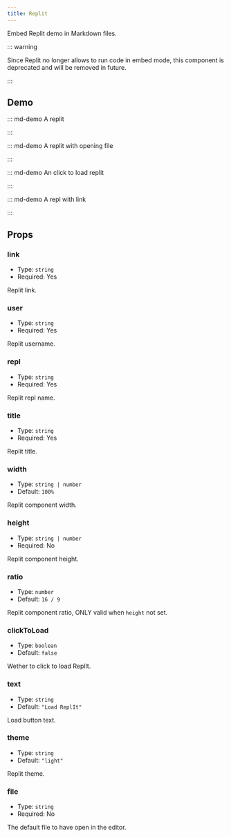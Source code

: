 ```yaml
---
title: Replit
---
```


Embed Replit demo in Markdown files.

::: warning

Since Replit no longer allows to run code in embed mode, this component is deprecated and will be removed in future.

:::

<!-- more -->

## Demo

<!-- #region demo -->

::: md-demo A replit

<Replit user="FuckDoctors" repl="Java-Test" />

:::

::: md-demo A replit with opening file

<Replit user="FuckDoctors" repl="Java-Test" file="Main.java" />

:::

::: md-demo An click to load replit

<Replit user="FuckDoctors" repl="Java-Test" click-to-load />

:::

::: md-demo A repl with link

<Replit link="https://replit.com/@FuckDoctors/Java-Test" />

:::

<!-- #endregion demo -->

## Props

### link

- Type: `string`
- Required: Yes

Replit link.

### user

- Type: `string`
- Required: Yes

Replit username.

### repl

- Type: `string`
- Required: Yes

Replit repl name.

### title

- Type: `string`
- Required: Yes

Replit title.

### width

- Type: `string | number`
- Default: `100%`

Replit component width.

### height

- Type: `string | number`
- Required: No

Replit component height.

### ratio

- Type: `number`
- Default: `16 / 9`

Replit component ratio, ONLY valid when `height` not set.

### clickToLoad

- Type: `boolean`
- Default: `false`

Wether to click to load ReplIt.

### text

- Type: `string`
- Default: `"Load ReplIt"`

Load button text.

### theme

- Type: `string`
- Default: `"light"`

Replit theme.

### file

- Type: `string`
- Required: No

The default file to have open in the editor.
